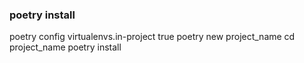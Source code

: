 ### poetry install
poetry config virtualenvs.in-project true
poetry new project_name
cd project_name
poetry install